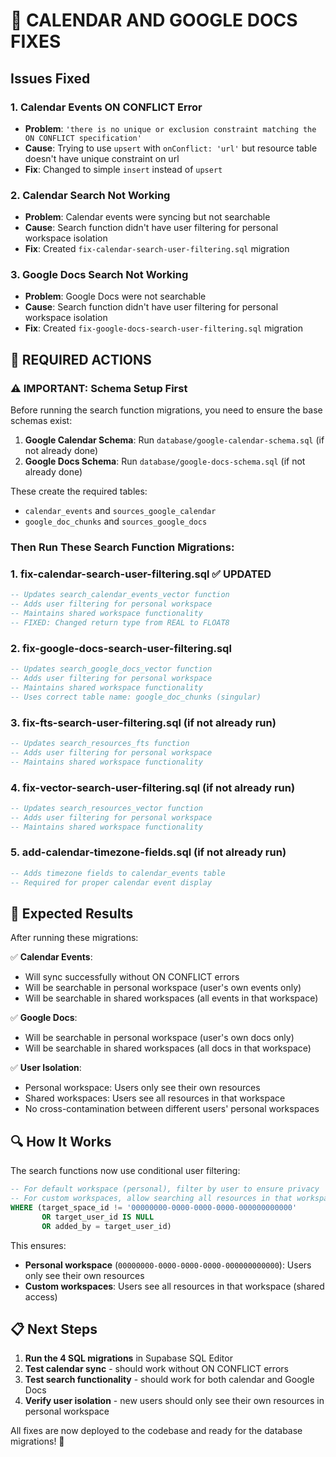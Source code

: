 # 🔧 CALENDAR AND GOOGLE DOCS FIXES

## Issues Fixed

### 1. **Calendar Events ON CONFLICT Error**
- **Problem**: `'there is no unique or exclusion constraint matching the ON CONFLICT specification'`
- **Cause**: Trying to use `upsert` with `onConflict: 'url'` but resource table doesn't have unique constraint on url
- **Fix**: Changed to simple `insert` instead of `upsert`

### 2. **Calendar Search Not Working**
- **Problem**: Calendar events were syncing but not searchable
- **Cause**: Search function didn't have user filtering for personal workspace isolation
- **Fix**: Created `fix-calendar-search-user-filtering.sql` migration

### 3. **Google Docs Search Not Working**
- **Problem**: Google Docs were not searchable
- **Cause**: Search function didn't have user filtering for personal workspace isolation  
- **Fix**: Created `fix-google-docs-search-user-filtering.sql` migration

## 🚀 REQUIRED ACTIONS

### ⚠️ IMPORTANT: Schema Setup First

Before running the search function migrations, you need to ensure the base schemas exist:

1. **Google Calendar Schema**: Run `database/google-calendar-schema.sql` (if not already done)
2. **Google Docs Schema**: Run `database/google-docs-schema.sql` (if not already done)

These create the required tables:
- `calendar_events` and `sources_google_calendar`
- `google_doc_chunks` and `sources_google_docs`

### Then Run These Search Function Migrations:

### 1. **fix-calendar-search-user-filtering.sql** ✅ UPDATED
```sql
-- Updates search_calendar_events_vector function
-- Adds user filtering for personal workspace
-- Maintains shared workspace functionality
-- FIXED: Changed return type from REAL to FLOAT8
```

### 2. **fix-google-docs-search-user-filtering.sql**
```sql
-- Updates search_google_docs_vector function  
-- Adds user filtering for personal workspace
-- Maintains shared workspace functionality
-- Uses correct table name: google_doc_chunks (singular)
```

### 3. **fix-fts-search-user-filtering.sql** (if not already run)
```sql
-- Updates search_resources_fts function
-- Adds user filtering for personal workspace
-- Maintains shared workspace functionality
```

### 4. **fix-vector-search-user-filtering.sql** (if not already run)
```sql
-- Updates search_resources_vector function
-- Adds user filtering for personal workspace
-- Maintains shared workspace functionality
```

### 5. **add-calendar-timezone-fields.sql** (if not already run)
```sql
-- Adds timezone fields to calendar_events table
-- Required for proper calendar event display
```

## 🎯 Expected Results

After running these migrations:

✅ **Calendar Events**: 
- Will sync successfully without ON CONFLICT errors
- Will be searchable in personal workspace (user's own events only)
- Will be searchable in shared workspaces (all events in that workspace)

✅ **Google Docs**:
- Will be searchable in personal workspace (user's own docs only)
- Will be searchable in shared workspaces (all docs in that workspace)

✅ **User Isolation**:
- Personal workspace: Users only see their own resources
- Shared workspaces: Users see all resources in that workspace
- No cross-contamination between different users' personal workspaces

## 🔍 How It Works

The search functions now use conditional user filtering:

```sql
-- For default workspace (personal), filter by user to ensure privacy
-- For custom workspaces, allow searching all resources in that workspace
WHERE (target_space_id != '00000000-0000-0000-0000-000000000000' 
       OR target_user_id IS NULL 
       OR added_by = target_user_id)
```

This ensures:
- **Personal workspace** (`00000000-0000-0000-0000-000000000000`): Users only see their own resources
- **Custom workspaces**: Users see all resources in that workspace (shared access)

## 📋 Next Steps

1. **Run the 4 SQL migrations** in Supabase SQL Editor
2. **Test calendar sync** - should work without ON CONFLICT errors
3. **Test search functionality** - should work for both calendar and Google Docs
4. **Verify user isolation** - new users should only see their own resources in personal workspace

All fixes are now deployed to the codebase and ready for the database migrations! 🎉
